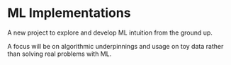 # ML Implementations
A new project to explore and develop ML intuition from the ground up.

A focus will be on algorithmic underpinnings and usage on toy data rather than solving real problems with ML.
